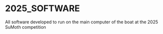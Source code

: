# 2025_SOFTWARE
All software developed to run on the main computer of the boat at the 2025 SuMoth competition
